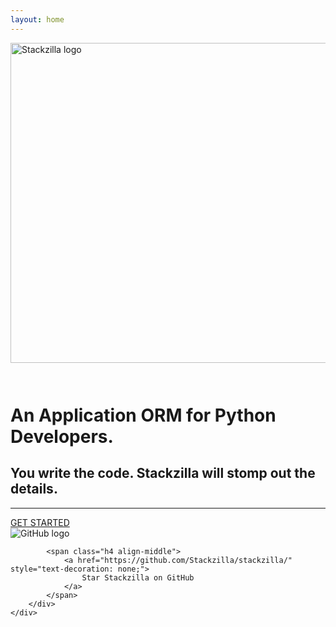 ```yaml
---
layout: home
---
```


<div class="container text-center">
    <a href="/">
        <img src='{{ "/assets/images/zilla_and_blocks_with_text.png" | relative_url }}' alt="Stackzilla logo" style="margin-bottom: 2em;" width="512">
    </a>
    <h1 class="display-3">An Application ORM for Python Developers.</h1>
    <h2 class="lead">You write the code. Stackzilla will stomp out the details.</h2>
    <hr/>
    <div class="row align-items-center">
        <div class="col">
            <a href="https://github.com/Stackzilla/stackzilla/discussions" class="btn btn-outline-success" role="button">
                GET STARTED
            </a>
        </div>
        <div class="col">
            <img src='{{ "/assets/images/github/GitHub-Mark-32px.png" | relative_url }}' alt="GitHub logo">

            <span class="h4 align-middle">
                <a href="https://github.com/Stackzilla/stackzilla/" style="text-decoration: none;">
                    Star Stackzilla on GitHub
                </a>
            </span>
        </div>
    </div>

</div>

